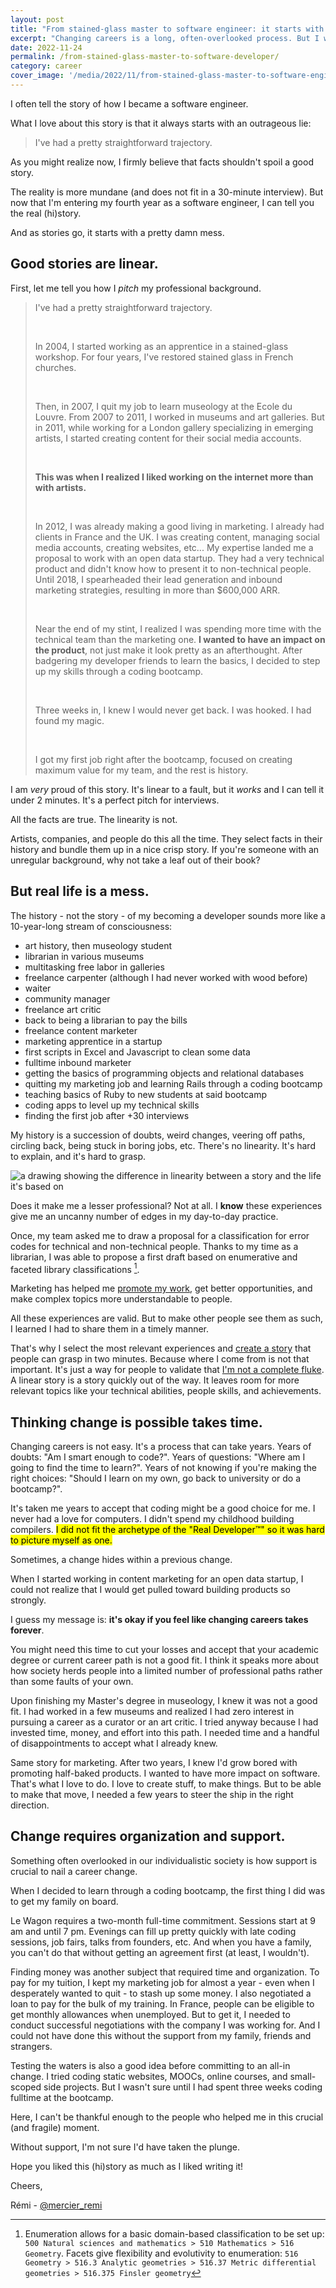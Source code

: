 ```yaml
---
layout: post
title: "From stained-glass master to software engineer: it starts with a mess"
excerpt: "Changing careers is a long, often-overlooked process. But I want to share both the (linear) story and the (messy) history of how I became a software engineer. And as a lot of good stories, mine always starts with a lie."
date: 2022-11-24
permalink: /from-stained-glass-master-to-software-developer/
category: career
cover_image: '/media/2022/11/from-stained-glass-master-to-software-engineer-part-1-remi-mercier.png'
---
```


I often tell the story of how I became a software engineer.

What I love about this story is that it always starts with an outrageous lie:

> I've had a pretty straightforward trajectory.

As you might realize now, I firmly believe that facts shouldn't spoil a good story.

The reality is more mundane (and does not fit in a 30-minute interview). But now that I'm entering my fourth year as a software engineer, I can tell you the real (hi)story.

And as stories go, it starts with a pretty damn mess.

## Good stories are linear.

First, let me tell you how I _pitch_ my professional background.

> I've had a pretty straightforward trajectory.
>
> &nbsp;
>
> In 2004, I started working as an apprentice in a stained-glass workshop. For four years, I've restored stained glass in French churches.
>
> &nbsp;
>
> Then, in 2007, I quit my job to learn museology at the Ecole du Louvre. From 2007 to 2011, I worked in museums and art galleries. But in 2011, while working for a London gallery specializing in emerging artists, I started creating content for their social media accounts.
>
> &nbsp;
>
> **This was when I realized I liked working on the internet more than with artists.**
>
> &nbsp;
>
> In 2012, I was already making a good living in marketing. I already had clients in France and the UK. I was creating content, managing social media accounts, creating websites, etc... My expertise landed me a proposal to work with an open data startup. They had a very technical product and didn't know how to present it to non-technical people. Until 2018, I spearheaded their lead generation and inbound marketing strategies, resulting in more than $600,000 ARR.
>
> &nbsp;
>
> Near the end of my stint, I realized I was spending more time with the technical team than the marketing one. **I wanted to have an impact on the product**, not just make it look pretty as an afterthought. After badgering my developer friends to learn the basics, I decided to step up my skills through a coding bootcamp.
>
> &nbsp;
>
> Three weeks in, I knew I would never get back. I was hooked. I had found my magic.
>
> &nbsp;
>
> I got my first job right after the bootcamp, focused on creating maximum value for my team, and the rest is history.

I am *very* proud of this story. It's linear to a fault, but it *works* and I can tell it under 2 minutes. It's a perfect pitch for interviews.

All the facts are true. The linearity is not.

Artists, companies, and people do this all the time. They select facts in their history and bundle them up in a nice crisp story. If you're someone with an unregular background, why not take a leaf out of their book?

## But real life is a mess.

The history - not the story - of my becoming a developer sounds more like a 10-year-long stream of consciousness:

 - art history, then museology student
 - librarian in various museums
 - multitasking free labor in galleries
 - freelance carpenter (although I had never worked with wood before)
 - waiter
 - community manager
 - freelance art critic
 - back to being a librarian to pay the bills
 - freelance content marketer
 - marketing apprentice in a startup
 - first scripts in Excel and Javascript to clean some data
 - fulltime inbound marketer
 - getting the basics of programming objects and relational databases
 - quitting my marketing job and learning Rails through a coding bootcamp
 - teaching basics of Ruby to new students at said bootcamp
 - coding apps to level up my technical skills
 - finding the first job after +30 interviews

My history is a succession of doubts, weird changes, veering off paths, circling back, being stuck in boring jobs, etc. There's no linearity. It's hard to explain, and it's hard to grasp.

<img class='large' src="{{ site.baseurl }}/media/2022/11/remi-mercier-from-stained-glass-master-to-software-engineer-story-versus-history.png" alt="a drawing showing the difference in linearity between a story and the life it's based on">

Does it make me a lesser professional? Not at all. I **know** these experiences give me an uncanny number of edges in my day-to-day practice.

Once, my team asked me to draw a proposal for a classification for error codes for technical and non-technical people. Thanks to my time as a librarian, I was able to propose a first draft based on enumerative and faceted library classifications [^1].

Marketing has helped me [promote my work]({{site.baseurl}}/series/career/), get better opportunities, and make complex topics more understandable to people.

All these experiences are valid. But to make other people see them as such, I learned I had to share them in a timely manner.

That's why I select the most relevant experiences and [create a story]({{site.baseurl}}/own-your-story/) that people can grasp in two minutes. Because where I come from is not that important. It's just a way for people to validate that [I'm not a complete fluke]({{site.baseurl}}/dont-sell-yourself-short/). A linear story is a story quickly out of the way. It leaves room for more relevant topics like your technical abilities, people skills, and achievements.

## Thinking change is possible takes time.

Changing careers is not easy. It's a process that can take years. Years of doubts: "Am I smart enough to code?". Years of questions: "Where am I going to find the time to learn?". Years of not knowing if you're making the right choices: "Should I learn on my own, go back to university or do a bootcamp?".

It's taken me years to accept that coding might be a good choice for me. I never had a love for computers. I didn't spend my childhood building compilers. <mark>I did not fit the archetype of the "Real Developer™" so it was hard to picture myself as one.<mark>

Sometimes, a change hides within a previous change.

When I started working in content marketing for an open data startup, I could not realize that I would get pulled toward building products so strongly.

I guess my message is: **it's okay if you feel like changing careers takes forever**.

You might need this time to cut your losses and accept that your academic degree or current career path is not a good fit. I think it speaks more about how society herds people into a limited number of professional paths rather than some faults of your own.

Upon finishing my Master's degree in museology, I knew it was not a good fit. I had worked in a few museums and realized I had zero interest in pursuing a career as a curator or an art critic. I tried anyway because I had invested time, money, and effort into this path. I needed time and a handful of disappointments to accept what I already knew.

Same story for marketing. After two years, I knew I'd grow bored with promoting half-baked products. I wanted to have more impact on software. That's what I love to do. I love to create stuff, to make things. But to be able to make that move, I needed a few years to steer the ship in the right direction.

## Change requires organization and support.

Something often overlooked in our individualistic society is how support is crucial to nail a career change.

When I decided to learn through a coding bootcamp, the first thing I did was to get my family on board.

Le Wagon requires a two-month full-time commitment. Sessions start at 9 am and until 7 pm. Evenings can fill up pretty quickly with late coding sessions, job fairs, talks from founders, etc. And when you have a family, you can't do that without getting an agreement first (at least, I wouldn't).

Finding money was another subject that required time and organization. To pay for my tuition, I kept my marketing job for almost a year - even when I desperately wanted to quit - to stash up some money. I also negotiated a loan to pay for the bulk of my training. In France, people can be eligible to get monthly allowances when unemployed. But to get it, I needed to conduct successful negotiations with the company I was working for. And I could not have done this without the support from my family, friends and strangers.

Testing the waters is also a good idea before committing to an all-in change. I tried coding static websites, MOOCs, online courses, and small-scoped side projects. But I wasn't sure until I had spent three weeks coding fulltime at the bootcamp.

Here, I can't be thankful enough to the people who helped me in this crucial (and fragile) moment.

Without support, I'm not sure I'd have taken the plunge.

Hope you liked this (hi)story as much as I liked writing it!

Cheers,

Rémi - [@mercier_remi](https://twitter.com/mercier_remi)


[^1]: Enumeration allows for a basic domain-based classification to be set up: `500 Natural sciences and mathematics > 510 Mathematics > 516 Geometry`. Facets give flexibility and evolutivity to enumeration: `516 Geometry > 516.3 Analytic geometries > 516.37 Metric differential geometries > 516.375 Finsler geometry`
